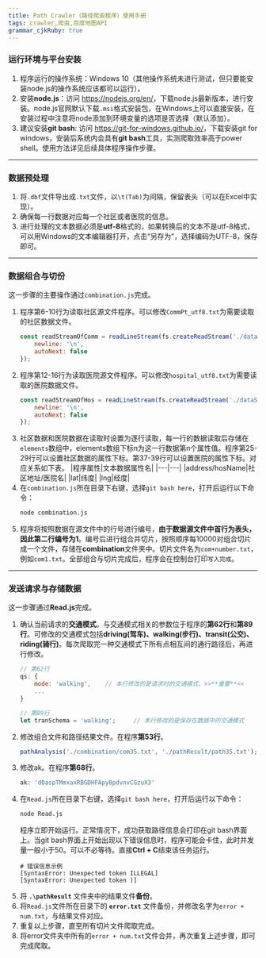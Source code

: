```yaml
---
title: Path Crawler（路径爬虫程序）使用手册
tags: crawler,爬虫,百度地图API
grammar_cjkRuby: true
---
```

### 运行环境与平台安装
1. 程序运行的操作系统：Windows 10（其他操作系统未进行测试，但只要能安装node.js的操作系统应该都可以运行）。
2. 安装**node.js**：访问 <a>https://nodejs.org/en/</a>，下载node.js最新版本，进行安装。node.js官网默认下载`.msi`格式安装包，在Windows上可以直接安装，在安装过程中注意将node添加到环境变量的选项是否选择（默认添加）。
3. 建议安装**git bash**: 访问 <a>https://git-for-windows.github.io/</a>，下载安装git for windows，安装后系统内会具有**git bash**工具，实测爬取效率高于power shell。使用方法详见后续具体程序操作步骤。
---

### 数据预处理
1. 将`.dbf`文件导出成`.txt`文件，以`\t(Tab)`为间隔，保留表头（可以在Excel中实现）。
2. 确保每一行数据对应每一个社区或者医院的信息。
3. 进行处理的文本数据必须是**utf-8**格式的，如果转换后的文本不是utf-8格式，可以用Windows的文本编辑器打开，点击“另存为”，选择编码为UTF-8，保存即可。
---

### 数据组合与切份
这一步骤的主要操作通过`combination.js`完成。
1. 程序第6-10行为读取社区源文件程序。可以修改`CommPt_utf8.txt`为需要读取的社区数据文件。
    ```js
    const readStreamOfComm = readLineStream(fs.createReadStream('./dataSources/CommPt_utf8.txt'), {
        newline: '\n',
        autoNext: false
    });
    ```
2. 程序第12-16行为读取医院源文件程序。可以修改`hospital_utf8.txt`为需要读取的医院数据文件。
    ```js
    const readStreamOfHos = readLineStream(fs.createReadStream('./dataSources/hospital_utf8.txt'), {
        newline: '\n',
        autoNext: false
    });
    ```
3. 社区数据和医院数据在读取时设置为逐行读取，每一行的数据读取后存储在`elements`数组中，elements数组下标n为这一行数据第n个属性值。程序第25-29行可以设置社区数据的属性下标。第37-39行可以设置医院的属性下标。对应关系如下表。
    |程序属性|文本数据属性名|
    |---|---|
    |address/hosName|社区地址/医院名|
    |lat|纬度|
    |lng|经度|
4. 在`combination.js`所在目录下右键，选择`git bash here`，打开后运行以下命令：
    ```bash
    node combination.js
    ```
5. 程序将按照数据在源文件中的行号进行编号，**由于数据源文件中首行为表头，因此第二行编号为1**。编号后进行组合并切片，按照顺序每10000对组合切片成一个文件，存储在**combination**文件夹中。切片文件名为`com+number.txt`，例如`com1.txt`。全部组合与切片完成后，程序会在控制台打印`写入完成`。
---

### 发送请求与存储数据
这一步骤通过**Read.js**完成。
1. 确认当前请求的**交通模式**。与交通模式相关的参数位于程序的**第62行**和**第89行**。可修改的交通模式包括**driving(驾车)、walking(步行)、transit(公交)、riding(骑行)**。每次爬取完一种交通模式下所有点相互间的通行路径后，再进行修改。
    ```js
    // 第62行
    qs: {
        mode: 'walking',    // 本行修改的是请求时的交通模式，>>**重要**<<
        ...
    }
    
    // 第89行
    let tranSchema = 'walking';     // 本行修改的是保存在数据中的交通模式
    ```
1. 修改组合文件和路径结果文件。在程序**第53行**。
    ```js
    pathAnalysis('./combination/com35.txt', './pathResult/path35.txt');
    ```
2. 修改ak。在程序**第68行**。
    ```js
    ak: 'dOaspTMmxaxRBGDHFApy8pdvnvCGzuX3'
    ```
3. 在`Read.js`所在目录下右键，选择`git bash here`，打开后运行以下命令：
    ```bash
    node Read.js
    ```
    程序立即开始运行。正常情况下，成功获取路径信息会打印在git bash界面上。当git bash界面上开始出现以下错误信息时，程序可能会卡住，此时并发量一般小于50。可以不必等待。直接**Ctrl + C**结束该任务运行。
    ```
    # 错误信息示例
    [SyntaxError: Unexpected token ILLEGAL]
    [SyntaxError: Unexpected token )]
    ```
4. 将 **`.\pathResult`** 文件夹中的结果文件**备份**。
5. 将`Read.js`文件所在目录下的 **`error.txt`** 文件备份，并修改名字为`error + num.txt`，与结果文件对应。
6. 重复以上步骤，直至所有切片文件爬取完成。
7. 将error文件夹中所有的`error + num.txt`文件合并，再次重复上述步骤，即可完成爬取。